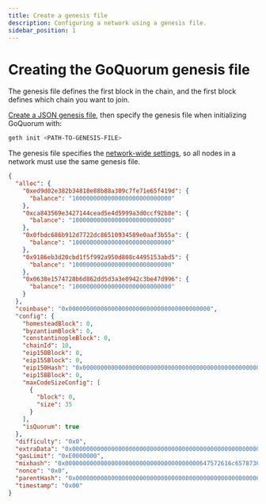 ```yaml
---
title: Create a genesis file
description: Configuring a network using a genesis file.
sidebar_position: 1
---
```


# Creating the GoQuorum genesis file

The genesis file defines the first block in the chain, and the first block defines which chain you want to join.

[Create a JSON genesis file](https://consensys.net/blog/quorum/hyperledger-besu-how-to-create-an-ethereum-genesis-file/), then specify the genesis file when initializing GoQuorum with:

```bash
geth init <PATH-TO-GENESIS-FILE>
```

The genesis file specifies the [network-wide settings](../../../reference/genesis.md), so all nodes in a network must use the same genesis file.

```json title="Example Raft genesis file"
{
  "alloc": {
    "0xed9d02e382b34818e88b88a309c7fe71e65f419d": {
      "balance": "1000000000000000000000000000"
    },
    "0xca843569e3427144cead5e4d5999a3d0ccf92b8e": {
      "balance": "1000000000000000000000000000"
    },
    "0x0fbdc686b912d7722dc86510934589e0aaf3b55a": {
      "balance": "1000000000000000000000000000"
    },
    "0x9186eb3d20cbd1f5f992a950d808c4495153abd5": {
      "balance": "1000000000000000000000000000"
    },
    "0x0638e1574728b6d862dd5d3a3e0942c3be47d996": {
      "balance": "1000000000000000000000000000"
    }
  },
  "coinbase": "0x0000000000000000000000000000000000000000",
  "config": {
    "homesteadBlock": 0,
    "byzantiumBlock": 0,
    "constantinopleBlock": 0,
    "chainId": 10,
    "eip150Block": 0,
    "eip155Block": 0,
    "eip150Hash": "0x0000000000000000000000000000000000000000000000000000000000000000",
    "eip158Block": 0,
    "maxCodeSizeConfig": [
      {
        "block": 0,
        "size": 35
      }
    ],
    "isQuorum": true
  },
  "difficulty": "0x0",
  "extraData": "0x0000000000000000000000000000000000000000000000000000000000000000",
  "gasLimit": "0xE0000000",
  "mixhash": "0x00000000000000000000000000000000000000647572616c65787365646c6578",
  "nonce": "0x0",
  "parentHash": "0x0000000000000000000000000000000000000000000000000000000000000000",
  "timestamp": "0x00"
}
```
